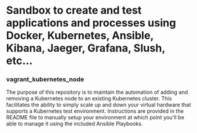 # Sandbox to create and test applications and processes using Docker, Kubernetes, Ansible, Kibana, Jaeger, Grafana, Slush, etc...

### vagrant_kubernetes_node
The purpose of this repository is to maintain the automation of adding and removing a Kubernetes node to an existing Kubernetes cluster.  This facilitates the ability to simply scale up and down your virtual hardware that supports a Kubernetes test environment.  Instructions are provided in the README file to manually setup your environment at which point you'll be able to manage it using the included Ansible Playbooks.
